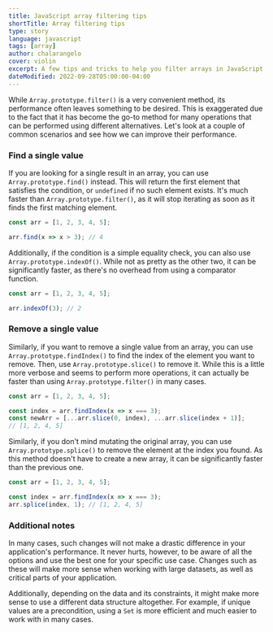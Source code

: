 ```yaml
---
title: JavaScript array filtering tips
shortTitle: Array filtering tips
type: story
language: javascript
tags: [array]
author: chalarangelo
cover: violin
excerpt: A few tips and tricks to help you filter arrays in JavaScript more efficiently.
dateModified: 2022-09-28T05:00:00-04:00
---
```


While `Array.prototype.filter()` is a very convenient method, its performance often leaves something to be desired. This is exaggerated due to the fact that it has become the go-to method for many operations that can be performed using different alternatives. Let's look at a couple of common scenarios and see how we can improve their performance.

### Find a single value

If you are looking for a single result in an array, you can use `Array.prototype.find()` instead. This will return the first element that satisfies the condition, or `undefined` if no such element exists. It's much faster than `Array.prototype.filter()`, as it will stop iterating as soon as it finds the first matching element.

```js
const arr = [1, 2, 3, 4, 5];

arr.find(x => x > 3); // 4
```

Additionally, if the condition is a simple equality check, you can also use `Array.prototype.indexOf()`. While not as pretty as the other two, it can be significantly faster, as there's no overhead from using a comparator function.

```js
const arr = [1, 2, 3, 4, 5];

arr.indexOf(3); // 2
```

### Remove a single value

Similarly, if you want to remove a single value from an array, you can use `Array.prototype.findIndex()` to find the index of the element you want to remove. Then, use `Array.prototype.slice()` to remove it. While this is a little more verbose and seems to perform more operations, it can actually be faster than using `Array.prototype.filter()` in many cases.

```js
const arr = [1, 2, 3, 4, 5];

const index = arr.findIndex(x => x === 3);
const newArr = [...arr.slice(0, index), ...arr.slice(index + 1)];
// [1, 2, 4, 5]
```

Similarly, if you don't mind mutating the original array, you can use `Array.prototype.splice()` to remove the element at the index you found. As this method doesn't have to create a new array, it can be significantly faster than the previous one.

```js
const arr = [1, 2, 3, 4, 5];

const index = arr.findIndex(x => x === 3);
arr.splice(index, 1); // [1, 2, 4, 5]
```

### Additional notes

In many cases, such changes will not make a drastic difference in your application's performance. It never hurts, however, to be aware of all the options and use the best one for your specific use case. Changes such as these will make more sense when working with large datasets, as well as critical parts of your application.

Additionally, depending on the data and its constraints, it might make more sense to use a different data structure altogether. For example, if unique values are a precondition, using a `Set` is more efficient and much easier to work with in many cases.
